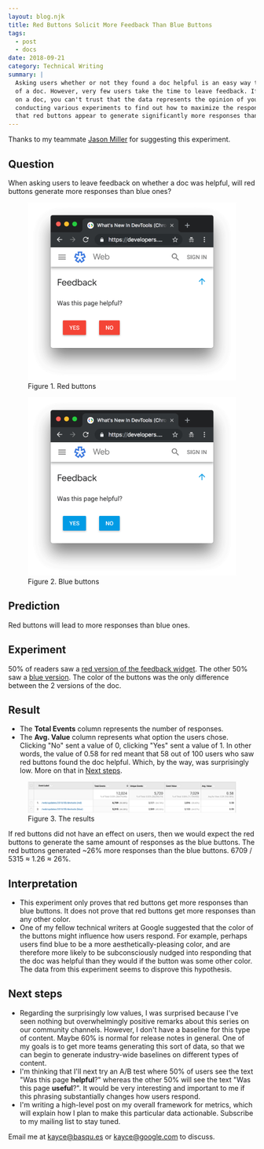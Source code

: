 ```yaml
---
layout: blog.njk
title: Red Buttons Solicit More Feedback Than Blue Buttons
tags: 
  - post
  - docs
date: 2018-09-21
category: Technical Writing
summary: |
  Asking users whether or not they found a doc helpful is an easy way to measure the quality
  of a doc. However, very few users take the time to leave feedback. If you've only got 2 or 3 responses
  on a doc, you can't trust that the data represents the opinion of your audience at large. I've been
  conducting various experiments to find out how to maximize the response rate. In this experiment, I learned
  that red buttons appear to generate significantly more responses than blue ones.
---
```


Thanks to my teammate [Jason Miller](https://twitter.com/_developit) for suggesting this experiment.

## Question

When asking users to leave feedback on whether a doc was helpful, will red buttons generate more responses than
blue ones?

<figure>
  <img src="/media/red.png"/>
  <figcaption>Figure 1. Red buttons</figcaption>
</figure>

<figure>
  <img src="/media/blue.png"/>
  <figcaption>Figure 2. Blue buttons</figcaption>
</figure>

## Prediction

[green]: https://blog.hubspot.com/blog/tabid/6307/bid/20566/the-button-color-a-b-test-red-beats-green.aspx

Red buttons will lead to more responses than blue ones.

## Experiment

50% of readers saw a [red version of the feedback widget][red]. The other 50% saw a [blue version][blue].
The color of the buttons was the only difference between the 2 versions of the doc.

[red]: https://developers.google.com/web/updates/2018/05/devtools?experiment=25#feedback
[blue]: https://developers.google.com/web/updates/2018/05/devtools?experiment=75#feedback

## Result

* The **Total Events** column represents the number of responses.
* The **Avg. Value** column represents what option the users chose. Clicking "No"
  sent a value of 0, clicking "Yes" sent a value of 1. In other words, the value of
  0.58 for red meant that 58 out of 100 users who saw red buttons found the doc helpful. Which,
  by the way, was surprisingly low. More on that in [Next steps](#next).

<figure>
  <img src="/media/redblue.png"/>
  <figcaption>Figure 3. The results</figcaption>
</figure>


If red buttons did not have an effect on users, then we would expect the red buttons to generate the
same amount of responses as the blue buttons. The red buttons generated ~26% more responses than the blue buttons.
6709 / 5315 ≈ 1.26 ≈ 26%.

## Interpretation

* This experiment only proves that red buttons get more responses than blue buttons. It does not
  prove that red buttons get more responses than any other color.
* One of my fellow technical writers at Google suggested that the color of the buttons might
  influence how users respond. For example, perhaps users find blue to be a more aesthetically-pleasing
  color, and are therefore more likely to be subconsciously nudged into responding that the doc was
  helpful than they would if the button was some other color. The data from this experiment seems to
  disprove this hypothesis.

<h2 id="next">Next steps</h2>

* Regarding the surprisingly low values, I was surprised because I've seen nothing but overwhelmingly positive
  remarks about this series on our community channels. However, I don't have a baseline for this type of content.
  Maybe 60% is normal for release notes in general. One of my goals is to get more teams generating this sort of data,
  so that we can begin to generate industry-wide baselines on different types of content.
* I'm thinking that I'll next try an A/B test where 50% of users see the text "Was this page **helpful**?" whereas
  the other 50% will see the text "Was this page **useful**?". It would be very interesting and important to me
  if this phrasing substantially changes how users respond.
* I'm writing a high-level post on my overall framework for metrics, which will explain how I plan to make this
  particular data actionable. Subscribe to my mailing list to stay tuned.

Email me at kayce@basqu.es or kayce@google.com to discuss.
